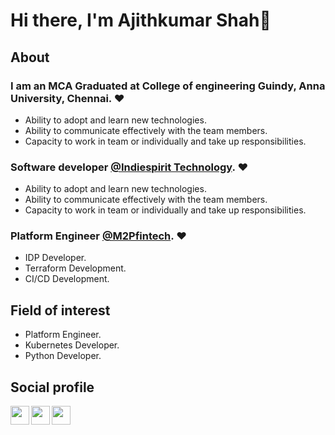 # Hi there, I'm Ajithkumar Shah👋

## About

### I am an MCA Graduated at College of engineering Guindy, Anna University, Chennai. :heart:
- Ability to adopt and learn new technologies.
- Ability to communicate effectively with the team members.
- Capacity to work in team or individually and take up responsibilities.


### Software developer [@Indiespirit Technology](https://m2pfintech.com/). :heart:
- Ability to adopt and learn new technologies.
- Ability to communicate effectively with the team members.
- Capacity to work in team or individually and take up responsibilities.


### Platform Engineer [@M2Pfintech](https://m2pfintech.com/). :heart:
- IDP Developer.
- Terraform Development.
- CI/CD Development.


## Field of interest
- Platform Engineer.
- Kubernetes Developer.
- Python Developer.

## Social profile

[<img align="left" width="30px" src="https://upload.wikimedia.org/wikipedia/commons/thumb/4/40/HackerRank_Icon-1000px.png/240px-HackerRank_Icon-1000px.png" />][hackerrank]


[<img align="left" width="30px" src="https://cdn-icons-png.flaticon.com/512/174/174857.png" />][linkedin]


[<img align="left" width="30px" src="https://upload.wikimedia.org/wikipedia/commons/thumb/e/e7/Instagram_logo_2016.svg/768px-Instagram_logo_2016.svg.png" />][instagram]










[linkedin]: https://www.linkedin.com/in/ajithkumar-shah-j-k-9a5788182/
[instagram]: https://www.instagram.com/ajith._.shah/
[hackerrank]: https://www.hackerrank.com/ajithkumarshah16
